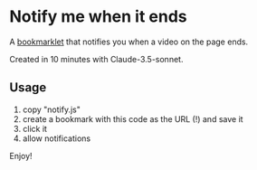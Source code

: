 # Notify me when it ends

A [bookmarklet](https://en.wikipedia.org/wiki/Bookmarklet) that notifies you when a video on the page ends.

Created in 10 minutes with Claude-3.5-sonnet.

## Usage

1. copy "notify.js"
2. create a bookmark with this code as the URL (!) and save it
3. click it
4. allow notifications

Enjoy!
